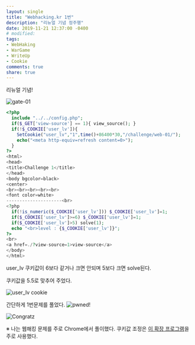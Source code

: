 ```yaml
---
layout: single
title: "Webhacking.kr 1번"
description: "리뉴얼 기념 정주행"
date: 2019-11-21 12:37:00 -0400
# modified: 
tags: 
- WebHaking
- WarGame
- WriteUp
- Cookie
comments: true
share: true
---
```


리뉴얼 기념!

![gate-01]({{site.url}}{{site.baseurl}}/assets/images/2019-11-21-WriteUp-Webhacking.kr-01/0.PNG)


```php
<?php
  include "../../config.php";
  if($_GET['view-source'] == 1){ view_source(); }
  if(!$_COOKIE['user_lv']){
    SetCookie("user_lv","1",time()+86400*30,"/challenge/web-01/");
    echo("<meta http-equiv=refresh content=0>");
  }
?>
<html>
<head>
<title>Challenge 1</title>
</head>
<body bgcolor=black>
<center>
<br><br><br><br><br>
<font color=white>
---------------------<br>
<?php
  if(!is_numeric($_COOKIE['user_lv'])) $_COOKIE['user_lv']=1;
  if($_COOKIE['user_lv']>=6) $_COOKIE['user_lv']=1;
  if($_COOKIE['user_lv']>5) solve(1);
  echo "<br>level : {$_COOKIE['user_lv']}";
?>
<br>
<a href=./?view-source=1>view-source</a>
</body>
</html>

```

user_lv 쿠키값이 6보다 같거나 크면 안되며
5보다 크면 solve된다.

쿠키값을 5.5로 맞추어 주었다.

![user_lv cookie]({{site.url}}{{site.baseurl}}/assets/images/2019-11-21-WriteUp-Webhacking.kr-01/1.PNG)

간단하게 1번문제를 풀었다.
![pwned!]({{site.url}}{{site.baseurl}}/assets/images/2019-11-21-WriteUp-Webhacking.kr-01/2.PNG)

![Congratz]({{site.url}}{{site.baseurl}}/assets/images/2019-11-21-WriteUp-Webhacking.kr-01/3.PNG)

※
나는 웹해킹 문제를 주로 Chrome에서 풀이했다.
쿠키값 조정은 [이 확장 프로그램](https://chrome.google.com/webstore/detail/editthiscookie/fngmhnnpilhplaeedifhccceomclgfbg?utm_source=chrome-ntp-icon)을 주로 사용했다.
